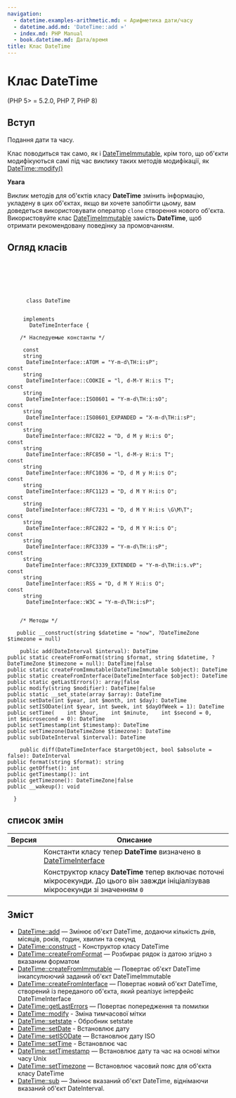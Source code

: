 ```yaml
---
navigation:
  - datetime.examples-arithmetic.md: « Арифметика дати/часу
  - datetime.add.md: 'DateTime::add »'
  - index.md: PHP Manual
  - book.datetime.md: Дата/время
title: Клас DateTime
---
```

# Клас DateTime

(PHP 5> = 5.2.0, PHP 7, PHP 8)

## Вступ

Подання дати та часу.

Клас поводиться так само, як і [DateTimeImmutable](class.datetimeimmutable.md), крім того, що об'єкти модифікуються самі під час виклику таких методів модифікації, як [DateTime::modify()](datetime.modify.md)

**Увага**

Виклик методів для об'єктів класу **DateTime** змінить інформацію, укладену в цих об'єктах, якщо ви хочете запобігти цьому, вам доведеться використовувати оператор `clone` створення нового об'єкта. Використовуйте клас [DateTimeImmutable](class.datetimeimmutable.md) замість **DateTime**, щоб отримати рекомендовану поведінку за промовчанням.

## Огляд класів

```classsynopsis

     
    

    
     
      class DateTime
     

     implements 
       DateTimeInterface {

    /* Наследуемые константы */
    
     const
     string
      DateTimeInterface::ATOM = "Y-m-d\TH:i:sP";
const
     string
      DateTimeInterface::COOKIE = "l, d-M-Y H:i:s T";
const
     string
      DateTimeInterface::ISO8601 = "Y-m-d\TH:i:sO";
const
     string
      DateTimeInterface::ISO8601_EXPANDED = "X-m-d\TH:i:sP";
const
     string
      DateTimeInterface::RFC822 = "D, d M y H:i:s O";
const
     string
      DateTimeInterface::RFC850 = "l, d-M-y H:i:s T";
const
     string
      DateTimeInterface::RFC1036 = "D, d M y H:i:s O";
const
     string
      DateTimeInterface::RFC1123 = "D, d M Y H:i:s O";
const
     string
      DateTimeInterface::RFC7231 = "D, d M Y H:i:s \G\M\T";
const
     string
      DateTimeInterface::RFC2822 = "D, d M Y H:i:s O";
const
     string
      DateTimeInterface::RFC3339 = "Y-m-d\TH:i:sP";
const
     string
      DateTimeInterface::RFC3339_EXTENDED = "Y-m-d\TH:i:s.vP";
const
     string
      DateTimeInterface::RSS = "D, d M Y H:i:s O";
const
     string
      DateTimeInterface::W3C = "Y-m-d\TH:i:sP";


    /* Методы */
    
   public __construct(string $datetime = "now", ?DateTimeZone $timezone = null)

    public add(DateInterval $interval): DateTime
public static createFromFormat(string $format, string $datetime, ?DateTimeZone $timezone = null): DateTime|false
public static createFromImmutable(DateTimeImmutable $object): DateTime
public static createFromInterface(DateTimeInterface $object): DateTime
public static getLastErrors(): array|false
public modify(string $modifier): DateTime|false
public static __set_state(array $array): DateTime
public setDate(int $year, int $month, int $day): DateTime
public setISODate(int $year, int $week, int $dayOfWeek = 1): DateTime
public setTime(    int $hour,    int $minute,    int $second = 0,    int $microsecond = 0): DateTime
public setTimestamp(int $timestamp): DateTime
public setTimezone(DateTimeZone $timezone): DateTime
public sub(DateInterval $interval): DateTime

    public diff(DateTimeInterface $targetObject, bool $absolute = false): DateInterval
public format(string $format): string
public getOffset(): int
public getTimestamp(): int
public getTimezone(): DateTimeZone|false
public __wakeup(): void

  }
```

## список змін

| Версия | Описание |
| --- | --- |
|  | Константи класу тепер **DateTime** визначено в [DateTimeInterface](class.datetimeinterface.md) |
|  | Конструктор класу **DateTime** тепер включає поточні мікросекунди. До цього він завжди ініціалізував мікросекунди зі значенням `0` |

## Зміст

-   [DateTime::add](datetime.add.md) — Змінює об'єкт DateTime, додаючи кількість днів, місяців, років, годин, хвилин та секунд
-   [DateTime::construct](datetime.construct.md) - Конструктор класу DateTime
-   [DateTime::createFromFormat](datetime.createfromformat.md) — Розбирає рядок із датою згідно з вказаним форматом
-   [DateTime::createFromImmutable](datetime.createfromimmutable.md) — Повертає об'єкт DateTime інкапсулюючий заданий об'єкт DateTimeImmutable
-   [DateTime::createFromInterface](datetime.createfrominterface.md) — Повертає новий об'єкт DateTime, створений із переданого об'єкта, який реалізує інтерфейс DateTimeInterface
-   [DateTime::getLastErrors](datetime.getlasterrors.md) — Повертає попередження та помилки
-   [DateTime::modify](datetime.modify.md) - Зміна тимчасової мітки
-   [DateTime::setstate](datetime.set-state.md) - Обробник setstate
-   [DateTime::setDate](datetime.setdate.md) - Встановлює дату
-   [DateTime::setISODate](datetime.setisodate.md) — Встановлює дату ISO
-   [DateTime::setTime](datetime.settime.md) - Встановлює час
-   [DateTime::setTimestamp](datetime.settimestamp.md) — Встановлює дату та час на основі мітки часу Unix
-   [DateTime::setTimezone](datetime.settimezone.md) — Встановлює часовий пояс для об'єкта класу DateTime
-   [DateTime::sub](datetime.sub.md) — Змінює вказаний об'єкт DateTime, віднімаючи вказаний об'єкт DateInterval.
